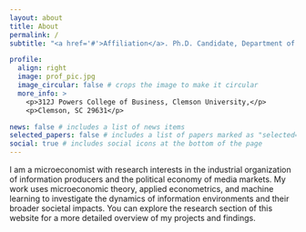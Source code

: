```yaml
---
layout: about
title: About
permalink: /
subtitle: "<a href='#'>Affiliation</a>. Ph.D. Candidate, Department of Economics, Clemson University."

profile:
  align: right
  image: prof_pic.jpg
  image_circular: false # crops the image to make it circular
  more_info: >
    <p>312J Powers College of Business, Clemson University,</p>
    <p>Clemson, SC 29631</p>

news: false # includes a list of news items
selected_papers: false # includes a list of papers marked as "selected={true}"
social: true # includes social icons at the bottom of the page
---
```


I am a microeconomist with research interests in the industrial organization of information producers and the political economy of media markets. My work uses microeconomic theory, applied econometrics, and machine learning to investigate the dynamics of information environments and their broader societal impacts. You can explore the research section of this website for a more detailed overview of my projects and findings.
